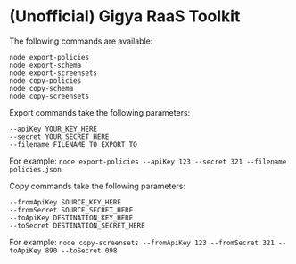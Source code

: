 (Unofficial) Gigya RaaS Toolkit
==================

The following commands are available:
```
node export-policies
node export-schema
node export-screensets
node copy-policies
node copy-schema
node copy-screensets
```

Export commands take the following parameters:
```
--apiKey YOUR_KEY_HERE
--secret YOUR_SECRET_HERE
--filename FILENAME_TO_EXPORT_TO
```

For example: ```node export-policies --apiKey 123 --secret 321 --filename policies.json```

Copy commands take the following parameters:
```
--fromApiKey SOURCE_KEY_HERE
--fromSecret SOURCE_SECRET_HERE
--toApiKey DESTINATION_KEY_HERE
--toSecret DESTINATION_SECRET_HERE
```

For example: ```node copy-screensets --fromApiKey 123 --fromSecret 321 --toApiKey 890 --toSecret 098```
